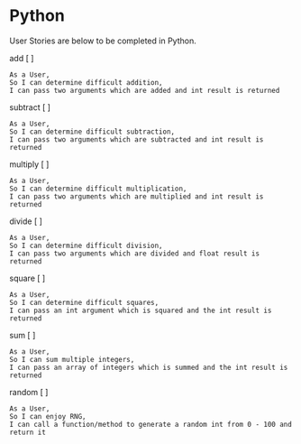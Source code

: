 # Python

User Stories are below to be completed in Python.


add [ ]

```
As a User,
So I can determine difficult addition,
I can pass two arguments which are added and int result is returned
```

subtract [ ]

```
As a User,
So I can determine difficult subtraction,
I can pass two arguments which are subtracted and int result is returned
```

multiply [ ]

```
As a User,
So I can determine difficult multiplication,
I can pass two arguments which are multiplied and int result is returned
```

divide [ ]

```
As a User,
So I can determine difficult division,
I can pass two arguments which are divided and float result is returned
```

square [ ]

```
As a User,
So I can determine difficult squares,
I can pass an int argument which is squared and the int result is returned
```

sum [ ]

```
As a User,
So I can sum multiple integers,
I can pass an array of integers which is summed and the int result is returned
```

random [ ]

```
As a User,
So I can enjoy RNG,
I can call a function/method to generate a random int from 0 - 100 and return it
```

